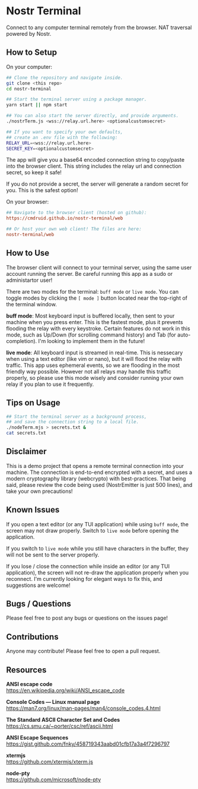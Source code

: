 # Nostr Terminal
Connect to any computer terminal remotely from the browser. NAT traversal powered by Nostr.

## How to Setup

On your computer:

```bash
## Clone the repository and navigate inside.
git clone <this repo>
cd nostr-terminal

## Start the terminal server using a package manager.
yarn start || npm start

## You can also start the server directly, and provide arguments.
./nostrTerm.js <wss://relay.url.here> <optionalcustomsecret>

## If you want to specify your own defaults, 
## create an .env file with the following:
RELAY_URL=<wss://relay.url.here>
SECRET_KEY=<optionalcustomsecret>
```

The app will give you a base64 encoded connection string to copy/paste into the browser client. This string includes the relay url and connection secret, so keep it safe!

If you do not provide a secret, the server will generate a random secret for you. This is the safest option!

On your browser:
```ini
## Navigate to the browser client (hosted on github):
https://cmdruid.github.io/nostr-terminal/web

## Or host your own web client! The files are here:
nostr-terminal/web
```

## How to Use

The browser client will connect to your terminal server, using the same user account running the server. Be careful running this app as a sudo or administartor user!

There are two modes for the terminal: `buff mode` or `live mode`. You can toggle modes by clicking the `[ mode ]` button located near the top-right of the terminal window.

 **buff mode**:
 Most keyboard input is buffered locally, then sent to your machine when you press enter. This is the fastest mode, plus it prevents flooding the relay with every keystroke. Certain features do not work in this mode, such as Up/Down (for scrolling command history) and Tab (for auto-completion). I'm looking to implement them in the future!

 **live mode**:
 All keyboard input is streamed in real-time. This is nessecary when using a text editor (like vim or nano), but it will flood the relay with traffic. This app uses ephemeral events, so we are flooding in the most friendly way possible. However not all relays may handle this traffic properly, so please use this mode wisely and consider running your own relay if you plan to use it frequently.

## Tips on Usage

```bash
## Start the terminal server as a background process, 
## and save the connection string to a local file.
./nodeTerm.mjs > secrets.txt &
cat secrets.txt
```

## Disclaimer

This is a demo project that opens a remote terminal connection into your machine. The connection is end-to-end encrypted with a secret, and uses a modern cryptography library (webcrypto) with best-practices. That being said, please review the code being used (NostrEmitter is just 500 lines), and take your own precautions!

## Known Issues

If you open a text editor (or any TUI application) while using `buff mode`, the screen may not draw properly. Switch to `live mode` before opening the application.

If you switch to `live mode` while you still have characters in the buffer, they will not be sent to the server properly.

If you lose / close the connection while inside an editor (or any TUI application), the screen will not re-draw the application properly when you reconnect. I'm currently looking for elegant ways to fix this, and suggestions are welcome!

## Bugs / Questions

Please feel free to post any bugs or questions on the issues page!

## Contributions

Anyone may contribute! Please feel free to open a pull request.

## Resources

**ANSI escape code**  
https://en.wikipedia.org/wiki/ANSI_escape_code

**Console Codes — Linux manual page**  
https://man7.org/linux/man-pages/man4/console_codes.4.html

**The Standard ASCII Character Set and Codes**  
https://cs.smu.ca/~porter/csc/ref/ascii.html

**ANSI Escape Sequences**  
https://gist.github.com/fnky/458719343aabd01cfb17a3a4f7296797

**xtermjs**  
https://github.com/xtermjs/xterm.js

**node-pty**  
https://github.com/microsoft/node-pty
